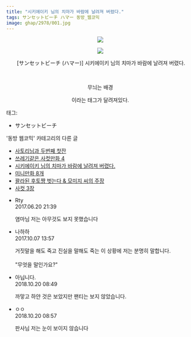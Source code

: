 ```yaml
---
title: "시키에이키 님의 치마가 바람에 날려져 버렸다."
tags: サンセットビーチ ハマー 동방_웹코믹
image: ghap/2978/001.jpg
---
```

<div class="article">
<p style="text-align: center; clear: none; float: none;"><img src="{{ site.nasurl }}/ghap/2978/001.jpg"/></p>
<p style="text-align: center; clear: none; float: none;"><img src="{{ site.nasurl }}/ghap/2978/002.jpg"/></p>
<p style="text-align: center; clear: none; float: none;"> [サンセットビーチ (ハマー)] 시키에이키 님의 치마가 바람에 날려져 버렸다.</p>
<p style="text-align: center; clear: none; float: none;"><br/></p>
<p style="text-align: center; clear: none; float: none;">무늬는 배경</p>
<p style="text-align: center; clear: none; float: none;">이라는 태그가 달려져있다.</p>
</div><div class="tagTrail">
<p>태그: </p>
<ul>
<li>サンセットビーチ</li>
</ul>
</div><div class="another">
<p>'동방 웹코믹' 카테고리의 다른 글</p>
<ul>
<li><a href="/2016-12-22-ghap_2980">사토리님과 두번째 찻잔</a></li>
<li><a href="/2016-12-22-ghap_2979">쓰레기같은 사컷만화 4</a></li>
<li><a href="/2016-12-22-ghap_2978">시키에이키 님의 치마가 바람에 날려져 버렸다.</a></li>
<li><a href="/2016-12-21-ghap_2973">미니만화 8개</a></li>
<li><a href="/2016-12-21-ghap_2970">꽐라된 후토쨩 벗는다 &amp; 모미지 씨의 주장</a></li>
<li><a href="/2016-12-21-ghap_2968">사컷 3장</a></li>
</ul>
</div><div class="cb_module cb_fluid">
<div class="cb_wrt cb_profile">
<div class="comment">
<ul>
<li class="cb_thumb_off" id="comment15018487">
<div class="cb_comment_area">
<div class="cb_info_area">
<div class="cb_section">
<span class="cb_nick_name">Rty</span>
</div>
<div class="cb_section">
<span class="cb_date">2017.06.20 21:39 </span>
</div>
</div>
<div class="cb_dsc_comment">
<p class="cb_dsc">
											염마님 저는 아무것도 보지 못했습니다
										</p>
</div>
</div></li>
<li class="cb_thumb_off" id="comment15098938">
<div class="cb_comment_area">
<div class="cb_info_area">
<div class="cb_section">
<span class="cb_nick_name">나하하</span>
</div>
<div class="cb_section">
<span class="cb_date">2017.10.07 13:57 </span>
</div>
</div>
<div class="cb_dsc_comment">
<p class="cb_dsc">
											거짓말을 해도 죽고 진실을 말해도 죽는 이 상황에 저는 분명히 말합니다.<br/>
<br/>
"무엇을 말인가요?"
										</p>
</div>
</div></li>
<li class="cb_thumb_off" id="comment15358643">
<div class="cb_comment_area">
<div class="cb_info_area">
<div class="cb_section">
<span class="cb_nick_name">아닙니다.</span>
</div>
<div class="cb_section">
<span class="cb_date">2018.10.20 08:49 </span>
</div>
</div>
<div class="cb_dsc_comment">
<p class="cb_dsc">
											까맣고 하얀 것은 보았지만 팬티는 보지 않았습니다.
										</p>
</div>
</div></li>
<li class="cb_thumb_off" id="comment15358646">
<div class="cb_comment_area">
<div class="cb_info_area">
<div class="cb_section">
<span class="cb_nick_name">ㅇㅇ</span>
</div>
<div class="cb_section">
<span class="cb_date">2018.10.20 08:57 </span>
</div>
</div>
<div class="cb_dsc_comment">
<p class="cb_dsc">
											판사님 저는 눈이 보이지 않습니다
										</p>
</div>
</div></li>
</ul>
</div>
</div><!-- commentList close -->
</div>